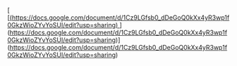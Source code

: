 [
[[(https://docs.google.com/document/d/1Cz9LGfsb0_dDeGoQ0kXx4yR3wp1f0GkzWioZYvYoSUI/edit?usp=sharing)
](https://docs.google.com/document/d/1Cz9LGfsb0_dDeGoQ0kXx4yR3wp1f0GkzWioZYvYoSUI/edit?usp=sharing)](https://docs.google.com/document/d/1Cz9LGfsb0_dDeGoQ0kXx4yR3wp1f0GkzWioZYvYoSUI/edit?usp=sharing)](https://docs.google.com/document/d/1Cz9LGfsb0_dDeGoQ0kXx4yR3wp1f0GkzWioZYvYoSUI/edit?usp=sharing)
